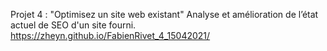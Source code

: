Projet 4 : "Optimisez un site web existant"
Analyse et amélioration de l’état actuel de SEO d'un site fourni.
https://zheyn.github.io/FabienRivet_4_15042021/

